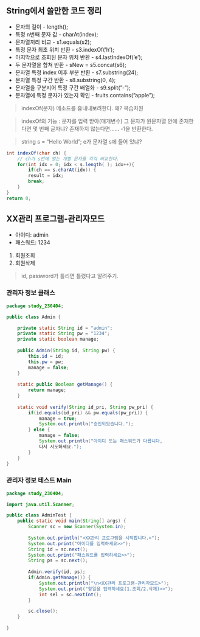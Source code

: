 ## String에서 쓸만한 코드 정리

- 문자의 길이 - length();
- 특정 n번째 문자 값 - charAt(index);
- 문자열끼리 비교 - s1.equals(s2);
- 특정 문자 최초 위치 반환 - s3.indexOf(’h’);
- 마지막으로 조회된 문자 위치 반환 - s4.lastIndexOf(’e’);
- 두 문자열을 합쳐 반환 - sNew = s5.concat(s6);
- 문자열 특정 index 이후 부분 반환 - s7.substring(24);
- 문자열 특정 구간 반환 - s8.substring(0, 4);
- 문자열을 구분지어 특정 구간 배열화 - s9.split(”-”);
- 문자열에 특정 문자가 있는지 확인 - fruits.contains(”apple”);

> indexOf(문자) 메소드를 흉내내보려한다. 왜? 복습차원

> indexOf의 기능 : 문자를 입력 받아(매개변수) 그 문자가 원문자열 안에 존재한다면 몇 번째 글자냐? 존재하지 않는다면…… -1을 반환한다.

> string s = “Hello World”; e가 문자열 s에 들어 있냐?

```java
int indexOf(char ch) {
	// ch가 s안에 있는 개별 문자를 각각 비교한다.
	for(int idx = 0; idx < s.length( ); idx++){
		if(ch == s.charAt(idx)) {
		result = idx;
		break;
	}
}
return 0;
```

## XX관리 프로그램-관리자모드

- 아이디: admin
- 패스워드: 1234

1. 회원조회
2. 회원삭제

> id, password가 틀리면 틀렸다고 알려주기.

### 관리자 정보 클래스

```java
package study_230404;

public class Admin {

	private static String id = "admin";
	private static String pw = "1234";
	private static boolean manage;
	
	public Admin(String id, String pw) {
		this.id = id;
		this.pw = pw;
		manage = false;
	}
	
	static public Boolean getManage() {
		return manage;
	}
	
	static void verify(String id_pri, String pw_pri) {
		if(id.equals(id_pri) && pw.equals(pw_pri)) {
			manage = true;
			System.out.println("승인되었습니다.");
		} else {
			manage = false;
			System.out.println("아이디 또는 패스워드가 다릅니다, 
			다시 시도하세요.");
		}
	}
}
```

### 관리자 정보 테스트 Main

```java
package study_230404;

import java.util.Scanner;

public class AdminTest {
	public static void main(String[] args) {
		Scanner sc = new Scanner(System.in);
		
		System.out.println("<XX관리 프로그램을 시작합니다.>");
		System.out.print("아이디를 입력하세요>>");
		String id = sc.next();
		System.out.print("패스워드를 입력하세요>>");
		String ps = sc.next();
		
		Admin.verify(id, ps);
		if(Admin.getManage()) {
			System.out.println("\n<XX관리 프로그램-관리자모드>");
			System.out.print("할일을 입력하세요(1.조회/2.삭제)>>");
			int sel = sc.nextInt();			
		}

		sc.close();
	}
	
}
```